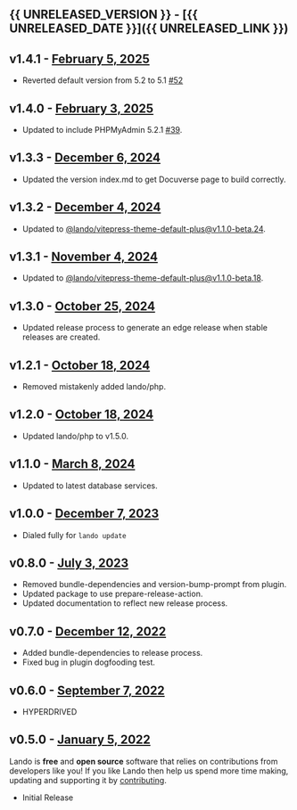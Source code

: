 ## {{ UNRELEASED_VERSION }} - [{{ UNRELEASED_DATE }}]({{ UNRELEASED_LINK }})

## v1.4.1 - [February 5, 2025](https://github.com/lando/phpmyadmin/releases/tag/v1.4.1)

* Reverted default version from 5.2 to 5.1 [#52](https://github.com/lando/phpmyadmin/issues/52)

## v1.4.0 - [February 3, 2025](https://github.com/lando/phpmyadmin/releases/tag/v1.4.0)

* Updated to include PHPMyAdmin 5.2.1 [#39](https://github.com/lando/phpmyadmin/pull/39). 

## v1.3.3 - [December 6, 2024](https://github.com/lando/phpmyadmin/releases/tag/v1.3.3)

* Updated the version index.md to get Docuverse page to build correctly.

## v1.3.2 - [December 4, 2024](https://github.com/lando/phpmyadmin/releases/tag/v1.3.2)

* Updated to [@lando/vitepress-theme-default-plus@v1.1.0-beta.24](https://github.com/lando/vitepress-theme-default-plus/releases/tag/v1.1.0-beta.24).

## v1.3.1 - [November 4, 2024](https://github.com/lando/phpmyadmin/releases/tag/v1.3.1)

* Updated to [@lando/vitepress-theme-default-plus@v1.1.0-beta.18](https://github.com/lando/vitepress-theme-default-plus/releases/tag/v1.1.0-beta.18).

## v1.3.0 - [October 25, 2024](https://github.com/lando/phpmyadmin/releases/tag/v1.3.0)

* Updated release process to generate an edge release when stable releases are created.

## v1.2.1 - [October 18, 2024](https://github.com/lando/phpmyadmin/releases/tag/v1.2.1)

* Removed mistakenly added lando/php.

## v1.2.0 - [October 18, 2024](https://github.com/lando/phpmyadmin/releases/tag/v1.2.0)

* Updated lando/php to v1.5.0.

## v1.1.0 - [March 8, 2024](https://github.com/lando/phpmyadmin/releases/tag/v1.1.0)

* Updated to latest database services.

## v1.0.0 - [December 7, 2023](https://github.com/lando/phpmyadmin/releases/tag/v1.0.0)

* Dialed fully for `lando update`

## v0.8.0 - [July 3, 2023](https://github.com/lando/phpmyadmin/releases/tag/v0.8.0)

* Removed bundle-dependencies and version-bump-prompt from plugin.
* Updated package to use prepare-release-action.
* Updated documentation to reflect new release process.

## v0.7.0 - [December 12, 2022](https://github.com/lando/phpmyadmin/releases/tag/v0.7.0)

* Added bundle-dependencies to release process.
* Fixed bug in plugin dogfooding test.

## v0.6.0 - [September 7, 2022](https://github.com/lando/phpmyadmin/releases/tag/v0.6.0)

* HYPERDRIVED

## v0.5.0 - [January 5, 2022](https://github.com/lando/phpmyadmin/releases/tag/v0.0.0)

Lando is **free** and **open source** software that relies on contributions from developers like you! If you like Lando then help us spend more time making, updating and supporting it by [contributing](https://github.com/sponsors/lando).

* Initial Release
